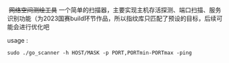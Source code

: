 ​        ~~网络空间测绘工具~~  一个简单的扫描器，主要实现主机存活探测、端口扫描、服务识别功能（为2023国赛build环节作品，所以指纹库只匹配了预设的目标，后续可能会进行优化吧

usage :

```shell
sudo ./go_scanner -h HOST/MASK -p PORT,PORTmin-PORTmax -ping 
```

